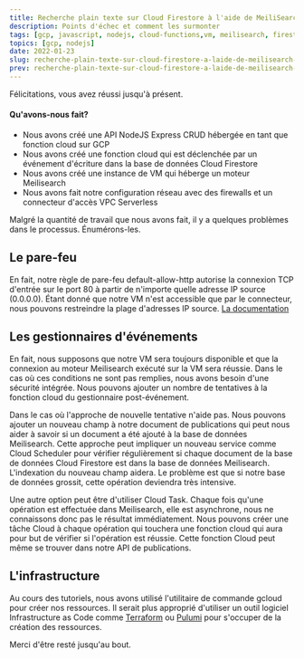 ```yaml
---
title: Recherche plain texte sur Cloud Firestore à l'aide de MeiliSearch 5 - Problèmes
description: Points d'échec et comment les surmonter
tags: [gcp, javascript, nodejs, cloud-functions,vm, meilisearch, firestore]
topics: [gcp, nodejs]
date: 2022-01-23
slug: recherche-plain-texte-sur-cloud-firestore-a-laide-de-meilisearch-5-problemes
prev: recherche-plain-texte-sur-cloud-firestore-a-laide-de-meilisearch-4-evenements
---
```


Félicitations, vous avez réussi jusqu'à présent.

#### Qu'avons-nous fait?

- Nous avons créé une API NodeJS Express CRUD hébergée en tant que fonction cloud sur GCP
- Nous avons créé une fonction cloud qui est déclenchée par un événement d'écriture dans la base de données Cloud Firestore
- Nous avons créé une instance de VM qui héberge un moteur Meilisearch
- Nous avons fait notre configuration réseau avec des firewalls et un connecteur d'accès VPC Serverless

Malgré la quantité de travail que nous avons fait, il y a quelques problèmes dans le processus. Énumérons-les.

## Le pare-feu
En fait, notre règle de pare-feu default-allow-http autorise la connexion TCP 
d'entrée sur le port 80 à partir de n'importe quelle adresse IP source (0.0.0.0). 
Étant donné que notre VM n'est accessible que par le connecteur, 
nous pouvons restreindre la plage d'adresses IP source. [La documentation](https://cloud.google.com/vpc/docs/configure-serverless-vpc-access?_ga=2.259749066.-1539016833.1616878239#gcloud)


## Les gestionnaires d'événements

En fait, nous supposons que notre VM sera toujours disponible et que la connexion au moteur Meilisearch exécuté sur la VM sera réussie.
Dans le cas où ces conditions ne sont pas remplies, nous avons besoin d'une sécurité intégrée. Nous pouvons ajouter un nombre de tentatives à la fonction cloud du gestionnaire post-événement.

Dans le cas où l'approche de nouvelle tentative n'aide pas.
Nous pouvons ajouter un nouveau champ à notre document de publications qui peut nous aider à savoir si un document a été ajouté à la base de données Meilisearch.
Cette approche peut impliquer un nouveau service comme Cloud Scheduler pour vérifier régulièrement si chaque document de la base de données Cloud Firestore est dans la base de données Meilisearch.
L'indexation du nouveau champ aidera. Le problème est que si notre base de données grossit, cette opération deviendra très intensive.

Une autre option peut être d'utiliser Cloud Task. Chaque fois qu'une opération est effectuée dans Meilisearch,
elle est asynchrone, nous ne connaissons donc pas le résultat immédiatement. Nous pouvons créer une tâche Cloud à chaque opération qui touchera une fonction cloud qui aura pour but de vérifier si l'opération est réussie.
Cette fonction Cloud peut même se trouver dans notre API de publications.

## L'infrastructure

Au cours des tutoriels, nous avons utilisé l'utilitaire de commande gcloud pour créer nos ressources.
Il serait plus approprié d'utiliser un outil logiciel Infrastructure as Code comme [Terraform](https://www.terraform.io/) ou [Pulumi](https://www.pulumi.com/) pour s'occuper de la création des ressources.

Merci d'être resté jusqu'au bout.
